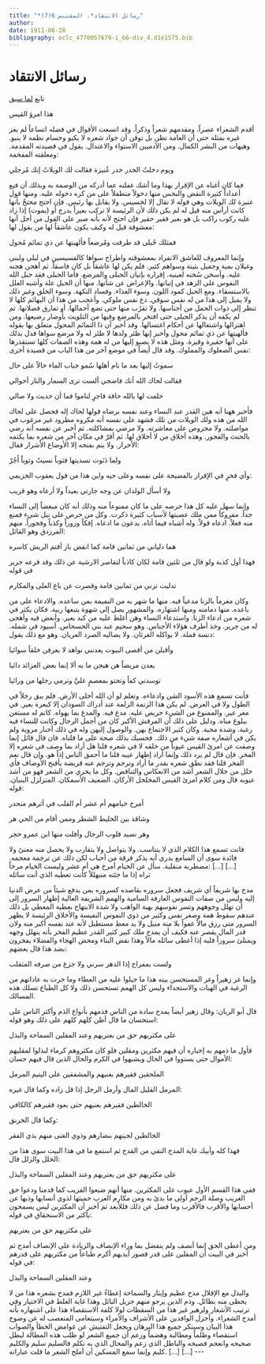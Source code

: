 ```yaml
---
title: "*رسائل الانتقاد*. المقتبس 6(7)"
author: 
date: 1911-06-28
bibliography: oclc_4770057679-i_66-div_4.d1e1575.bib
---
```




#  رسائل الانتقاد 


 تابع [ لما سبق ](oclc_4770057679-i_64.TEIP5.xml#div_3.d1e2089)

 هذا امرؤ القيس 

 أقدم الشعراء عصراً. ومقدمهم شعراً وذكراً. وقد اتسعت الأقوال في فضله اتساعاً لم يغز غيره بمثله حتى أن العامة تظن بل توقن أن جواد شعره لا يكبو وحسام نظمه لا ينبو. وهيهات من البشر الكمال. ومن الآدميين الاستواء والاعتدال. يقول في قصيدته المقدمة. ومعلقته المفخمة: 

 ويوم دخلتُ الخدر خدر عُنيزة   فقالت لك الويلاتُ إنك مُرجلي  

 فما كان أغناه عن الإقرار بهذا وما أشك غفلته عما أدركه من الوصمة به وبذلك أن فيع أعداداً كثيرة النقض والبخس منها دخولاً متطفلاً على من كره دخوله عليه. ومنها قول عنيزة لك الويلات وهي قوله لا تقال إلا لخسيس. ولا يقابل بها رئيس. فإن احتج محتجٌ بأنها كانت أرأس منه قيل له لم يكن ذلك لأن الرئيسة لا تركب بعيراً يدرج أو (يموت) إذا زاد عليه ركوب راكب بل هو بعير فقير حقير فإن احتج لأنه بأنه صبر على القول من أجل أنها معشوقة قيل له وكيف يكون عاشقاً لها من يقول لها: 

 فمثلك حُبلى قد طرقت ومُرضعاً   فألهيتها عن ذي تمائم مُحول  

 وإنما المعروف للعاشق الانفراد بمعشوقته واطراح سواها كالقسيسين في ليلى ولبنى وغيلان بمية وجميل بثينة وسواهم كثير. فلم يكن لها عاشقاً بل كان فاسقاً. ثم أهجن هجنه   عليه. وأسخن سُخنه لعينيه. إقراره بإتيان الحبلى والمرضع. فأما الحبلى فقد جبل الله النفوس على الزهد في إتيانها. والإعراض عن شأنها. منها أن الحبل علة وأشبه العلل بالاستسقاء. ومع الحبل كمود اللون. وسوء الغذاء. وفساد النكهة. وسوء الخلق وغير ذلك ولا يميل إلى هذا من له نفس سوقي. دع نفس ملوكي. وأعجب من هذا أن البهائم كلها لا تنظر إلى ذوات الحمل من أجناسها. ولا تقرُب منها حتى تضع أحمالها. أو تفارق فصلانها. ثم لم يكفه أن يذكر الحبلى حتى افتخر بالمرضع وفيها من التلويث بأوضار رضيعها. ومن اهتزالها واشتغالها عن أحكام اغتسالها. وقد أخبر أن ذا التمائم المحول متعلق بها بقوله فألهيتها عن ذي تمائم محول وأخبر إنها ظئر ولدها لا ظئر له ولا مرضع   سواها فدل بذلك على أنها حقيرة وقيرة. ومثل هذه لا يصبو إليها من له همة وهذه الصفات كلها تستقذرها نفس الصعلوك والمملوك. وقد قال أيضاً في موضع آخر من هذا الباب من قصيدة أخرى: 

 سموتُ إليها بعد ما نام أهلها   سُمو حباب الماء حالاً على حال  

 فقالت لحاك الله أنك فاضحي   ألست ترى السمار والنار أحوالي  

 حلفت لها بالله حافة فاجرٍ   لناموا فما أن حديث ولا صالي  

 فأخبر ههنا أنه هين القدر عند النساء وعند نفسه برضاه قولها لحاك إله فحصل على لحاك الله من هذه ولك الويلات من تلك فشهد على نفسه أنه مكروه مطرود غير مرغوب في مواصلته. ولا محروص على معاشرته. ولا مرضي بمشاكلته. ثم أخبر عن نفسه أنه رضي بالحنث والفجور. وهذه أخلاق من لا أخلاق لها. ثم أقرّ في مكان آخر من شعره بما يكتمه الأحرار. ولا ينم بفتحه إلا الأوضاع الأشرار فقال: 

 ولما دَنَوت تسديتها   فثوباً نسيتُ وثوباً أَجُرْ  

 وأي فخرٍ في الإقرار بالفضيحة على نفسه وعلى حيه واين هذا من قول يعقوب الخزيمي: 

 ولا أسأل الولدان عن وجه جارتي   بعيداً ولا أرعاه وهو قريب  

 وإنما سهل عليه كل هذا حرصه على ما كان ممنوعاً منه وذلك أنه كان مبغضاً إلى النساء جداً. مفروكاً ممن ملك عصبتها لأسباب كثيرة ذكرت. وكل من حرص على نيل شيء فمنع منه فعلاً. ادعاه قولاً. وله أشباه فيما أتاه. يدعون ما ادعاه. إفكاً وزوراً   وكذباً وفجوراً. منهم الفرزدق وهو القائل: 

 هما دلياني من  ثمانين  قامة   كما انقض باز أقتم الريش كاسره  

 فهذا أول كذبة ولو قال من ثلثين قامة لكان كاذباً لتقاصر الارشية عن ذلك وقد قرعه جرير في قوله 

 تدليت تزني من  ثمانين  قامة   وقصرت عن باع العلى والمكارم  

 وكان مغرماً بالزنا مدعياً فيه. منها ما شهر به من النميمة بمن ساعده. والادعاء على من باعده. منها دمامته ومنها اشتهاره. والمشهور يصل إلى شهوة يتبعها ريبة. فكان يكثر في شعره من ادعاء الزنا. واستدعاء النساء وهن أغلظ عليه من كبد بعير. وأبغض فيه وأهجى   له من جرير. وخذ أطرف هؤلاء الأجناس. وهو سحيم عبد بني الحسحاس. أسيود في شمله. دنسة قملة. لا يواكله الغرثان. ولا يصاليه الصرد العريان. وهو مع ذلك يقول: 

 وأقبلن من أقصى البيوت يعدنني   نواهد لا يعرفن خلقاً سوائيا  

 يعدن مريضاً هن هيجن ما به   ألا إنما بعض العزائد دائيا  

 توسدني كفاً وتحتو بمعصمٍ   عليَّ وترمي رجلها من ورائيا  

 فأنت تسمع هذه الأسود الشن وادعاءه. وتعلم لو أن الله أخلى الأرض. فلم يبق رجلاً في الطول ولا في العرض. لم يكن هذا الزنمة الزلمة عند أدراك السودان إلا كبعرة بعير. في معر عير. والممنوع من الشيء حريص عليه. مدع فيه. والمدع بما يهواه. كاتم   له مستغن ببلوغ مناه. ودليل على ذلك أن المرقش الأكبر كان من أجمل الرجال وكانت للنساء فيه رغبة. وشدة محبة. وكان كثير الاجتماع بهن. والوصول إليهن وله في ذلك أخبار مروية ولم يكن في أشعاره صفة شيء من ذلك. فحسبك بذلك صحة على ما قلناه. فان قال قائل إنما وصفت عن امرئ القيس عيوباً من خلقه لا في شعره قلنا هل أراد بما وصف في شعره إلا الفخر. فإن قال لم يرد ذلك وإنما أراد إظهار عيبه قلنا ما أحمق الناس إذاً هو. وإن قال نعم الفخر قلنا فقد نطق شعره بقدر ما أراد وترجم وترجم عنه قريضة بأقبح الأوصاف فأي خلل من خلال الشعر أشد من الانعكاس والتناقض. وكل ما يخزي من الشعر فهو من أشد عيوبه قال ومن كلام امرئ القيس المخلخل الأركان. الضعيف الأسمكان. المتزلزل البنيان. قوله: 

 أمرخ خيامهم أم  عشر   أم القلب في أثرهم منحدر  

 وشاقذ بين الخليط الشطر   وممن أقام من الحي هر  

 وهر تصيد قلوب الرجال   وأفلت منها ابن عمرو حجر  

 فانت تسمع هذا الكلام الذي لا يتناسب. ولا يتواصل ولا يتقارب ولا يحصل منه معنىً ولا فائدة سوى أن السامع يدري أنه يذكر فرقة من أحباب لكن ذلك عن ترجمة معجمه. مضطربة منقلبة. سأل عن الخيام أمرخ هي أم  عشر  وليست الخيام مرخاً: 
  [...]   [...]  
 تراه إذا ما جئته متبهللاً   كأنت تعطيه الذي أنت سائله  

 مدح بها شريفاً أي شريف فجعل سروره بقاصده كسروره بمن يدفع شيئاً من عرض الدنيا   إليه وليس من صفات النفوس العارفة السامية والهمم الشريفة العالية إظهار السرور إلى أن تهلل وجوههم وتسر نفوسهم بهبة الواهب ولا شدة الابتهاج بعطية المعطي بل ذلك عندهم سقوط همة وصغر نفس وكثير من ذوي النفوس النفيسة والأخلاق الرئيسة لا يظهر السرور متى رزق مالاً عفواً بلا منة منيل ولا يد معط مستطيل لأنه عند نفسه أكبر منه ولان قدر المال يقصر عنه فكيف أن يمدح ملك كبير كثير القدر عظيم الفخر بأنه يتهلل وجهه ويمتلئ سروراً قلبه إذا أعطى سائله مالاً وهذا نقض البناء ومحض الهجاء والفضلاء يفخرون بضد هذا قال بعضهم: 

 ولست بمفراح إذا الدهر سرني   ولا جزع من صرفه المتقلب  

 وإنما غر زهيراً وغر المستحسن بيته هذا ما جبلوا عليه من العطاء وما جرت به عاداتهم من الرغبة في الهبات والاستجداء وليس كل الهمم تستحسن ذلك ولا كل الطباع تسلك هذه المسالك. 

 قال أبو الريان: وقال زهير أيضاً يمدح سادة من الناس فذمهم بأنواع الذم وأكثر الناس على استحسان ما قال أظن كلهم كلهم على ذلك وهو قوله: 

 على مكثريهم حق من بعتريهم   وعند المقلين السماحة والبذل  

 فأول ما ذمهم به إخباره أن فيهم مكثرين ومقلين فلو كان مكثروهم كرماء لبذلوا لمقليهم الأموال حتى يستووا في الحال ويشبهوا في الكرم والحال الذين قال فيهم حسان: 

 الملحقين فقيرهم بغنيهم   والمشفقين على اليتيم المرمل  
 
 المرمل القليل المال وأرمل الرجل إذا قل زاده وكما قال غيره: 

 الخالطين فقيرهم بغنيهم   حتى يعود فقيرهم كالكافي  

 وكما قال الخرنق: 

 الخالطين لجينهم بنضارهم   وذوي الغنى منهم بذي الفقر  

 فهذا كله وأبيك غاية المدح النقي من القدح ثم استمع ما في هذا البيت سوى هذا من الخلل والزلل قال: 

 على مكثريهم حق من يعتريهم   وعند المقلين السماحة والبذل  

 ففي هذا القسم الأول عيوب على المكثرين. منها أنهم ضيعوا القريب كما قدمنا ودعوا حق   الغريب وصلة الرحم أولى ما بدئ به ومن مكارم العرب حميتها لذوي أنسابها وذبها عن أحسابها والأقرب فالأقرب وما فضل عن ذلك فللأبعد ثم أخبر أن المكثرين ليس يسمحون بأكثر من الاستحقاق في قوله: 

 على مكثريهم حق من يعتريهم 

 ومن أعطى الحق إنما أنصف ولم يتفضل بما وراء الإنصاف والزيادة على الإنصاف أمدح ثم أخبر في البيت أن المقلين على قدر قصور أيديهم أكرم طباعاً من مكثريهم على قدرهم في قوله: 

 وعند المقلين السماحة والبذل 

 والبذل مع الإقلال مدح عظيم وإيثار والسماحة إعطاءُ غير اللازم فمدح بشعره هذا من لا يحظى منه بطائل. وذم الذين يرجو منهم جزيل النائل وهذا غاية الغلط في الاختيار وفي ترتيب الأشعار ولزهير غير هذا من السقطات لولا كلفة الاستقصاء هذا على اشتهاره بأنه أمدح الشعراء. وأجزل الوافدين على الأشراف والأمراء وسيتعامى المتعصب له عن وضوح هذا البيان وسينكر جميع هذا البرهان ويجعل التفتيش عن غوامض الخطأ والصواب استقصاء وظلماً ومطالبة وهضماً وزعم أن جميع الشعر لو طلب هذه المطالة لبطل صحيحه وانعجم فصيحه والباطل الذي زعم والمحال الذي به تكلم فالسليم سليم والكليم كليم وإنما سمع المسكين أن أملح الشعر ما قلت عباراته. 
  [...]   [...]  --- 